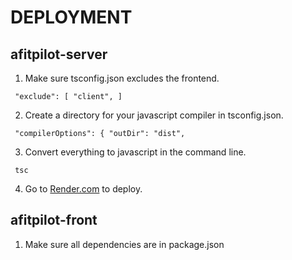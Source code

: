# DEPLOYMENT

## afitpilot-server

1. Make sure tsconfig.json excludes the frontend.

` "exclude": [ "client", ]`

2. Create a directory for your javascript compiler in tsconfig.json.

` "compilerOptions": { "outDir": "dist",`

3. Convert everything to javascript in the command line.

` tsc`

4. Go to [Render.com](https://dashboard.render.com/) to deploy.

## afitpilot-front

1. Make sure all dependencies are in package.json
